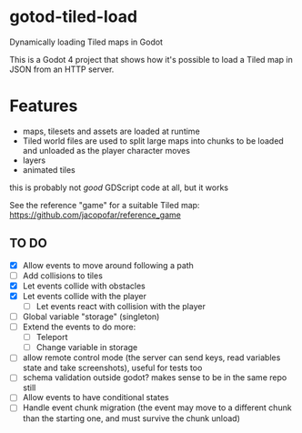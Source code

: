 # gotod-tiled-load
Dynamically loading Tiled maps in Godot


This is a Godot 4 project that shows how it's possible to load a Tiled map in JSON from an HTTP server.

# Features

* maps, tilesets and assets are loaded at runtime
* Tiled world files are used to split large maps into chunks to be loaded and unloaded as the player character moves
* layers
* animated tiles

this is probably not *good* GDScript code at all, but it works

See the reference "game" for a suitable Tiled map: https://github.com/jacopofar/reference_game

## TO DO
- [x] Allow events to move around following a path
- [ ] Add collisions to tiles
- [x] Let events collide with obstacles
- [x] Let events collide with the player
    - [ ] Let events react with collision with the player
- [ ] Global variable "storage" (singleton)
- [ ] Extend the events to do more:
    - [ ] Teleport
    - [ ] Change variable in storage
- [ ] allow remote control mode (the server can send keys, read variables state and take screenshots), useful for tests too
- [ ] schema validation outside godot? makes sense to be in the same repo still
- [ ] Allow events to have conditional states
- [ ] Handle event chunk migration (the event may move to a different chunk than the starting one, and must survive the chunk unload)

